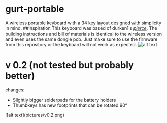 # gurt-portable
A wireless portable keyboard with a 34 key layout designed with simplicity in mind. 
##inspiration
This keyboard was based of durken1's *[pierce](https://github.com/durken1/pierce)*. The building instructions and bill of materials is identical to the wireless version and even uses the same dongle pcb. Just make sure to use the firmware from this repository or the keyboard will not work as expected. 
![alt text](pictures/PXL_20220713_122904998.MP.jpg)


# v 0.2 (not tested but probably better)
changes:
<ul>
  <li>Slightly bigger solderpads for the battery holders</li>
  <li>Thumbkeys has new footprints that can be rotated 90°</li>
</ul>
![alt text](pictures/v0.2.png)
